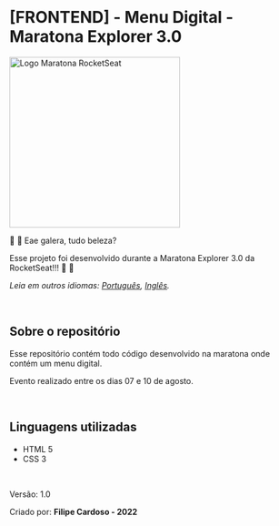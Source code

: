 <br>

# **[FRONTEND] - Menu Digital - Maratona Explorer 3.0**

<img src="https://evento.rocketseat.com.br/_next/image?url=%2Flogos%2Fmarathon-explorer-logo.svg&w=256&q=100" alt="Logo Maratona RocketSeat" width="300">

:wave: :wave: Eae galera, tudo beleza?

Esse projeto foi desenvolvido durante a Maratona Explorer 3.0 da RocketSeat!!! :rocket: :rocket:

_Leia em outros idiomas: [Português](README.md), [Inglês](README.en.md)._

<br>

## **Sobre o repositório**

Esse repositório contém todo código desenvolvido na maratona onde contém um menu digital.

Evento realizado entre os dias 07 e 10 de agosto.

<br>

## **Linguagens utilizadas**

- HTML 5
- CSS 3

<br>

Versão: 1.0

Criado por: **Filipe Cardoso - 2022**
